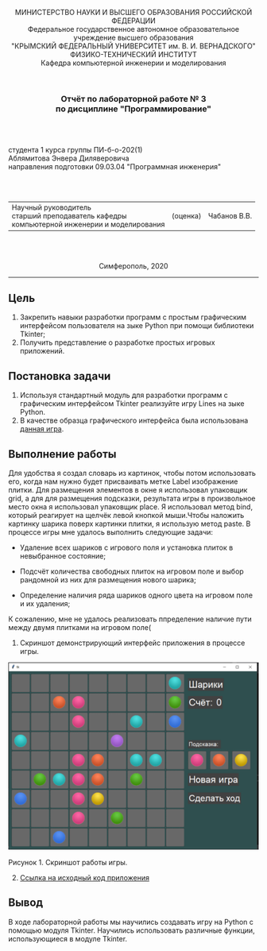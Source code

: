 <p align="center">МИНИСТЕРСТВО НАУКИ  И ВЫСШЕГО ОБРАЗОВАНИЯ РОССИЙСКОЙ ФЕДЕРАЦИИ<br>
Федеральное государственное автономное образовательное учреждение высшего образования<br>
"КРЫМСКИЙ ФЕДЕРАЛЬНЫЙ УНИВЕРСИТЕТ им. В. И. ВЕРНАДСКОГО"<br>
ФИЗИКО-ТЕХНИЧЕСКИЙ ИНСТИТУТ<br>
Кафедра компьютерной инженерии и моделирования</p>
<br>

<h3 align="center">Отчёт по лабораторной работе № 3<br> по дисциплине "Программирование"</h3>

<br>

<br>

<p>студента 1 курса группы ПИ-б-о-202(1)<br>
Аблямитова Энвера Диляверовича<br>
направления подготовки 09.03.04 "Программная инженерия"</p>

<br>

<br>

<table>
<tr><td>Научный руководитель<br> старший преподаватель кафедры<br> компьютерной инженерии и моделирования</td>
<td>(оценка)</td>
<td>Чабанов В.В.</td>
</tr>
</table>

<br>

<br>

<p align="center">Симферополь, 2020</p>
<hr>

## Цель

1. Закрепить навыки разработки программ с простым графическим интерфейсом пользователя на зыке Python при помощи библиотеки Tkinter;
2. Получить представление о разработке простых игровых приложений.

## Постановка задачи

1. Используя стандартный модуль для разработки программ с графическим интерфейсом Tkinter реализуйте игру Lines на зыке Python.
2. В качестве образца графического интерфейса была использована [данная игра](http://game-shariki.ru/linii-2).

## Выполнение работы
Для удобства я создал словарь из картинок, чтобы потом использовать его, когда нам нужно будет присваивать метке Label изображение плитки. Для размещения элементов в окне я использовал упаковщик grid, а для для размещения подсказки, результата игры в произвольное место окна я использовал упаковщик place. Я использовал метод bind, который реагирует на щелчёк левой кнопкой мыши.Чтобы наложить картинку шарика поверх картинки плитки, я использую метод paste.
В процессе игры мне удалось выполнить следующие задачи:

 - Удаление всех шариков с игрового поля и установка плиток в невыбранное состояние;
        
 - Подсчёт количества свободных плиток на игровом поле и выбор рандомной из них для размещения нового шарика;
        
 - Определение наличия ряда шариков одного цвета на игровом поле и их удаления;
 
 К сожалению, мне не удалось реализовать ппределение наличие пути между двумя плитками на игровом поле(
 
 1. Скриншот демонстрирующий интерфейс приложения в процессе игры.
 
 ![](icon/game.png)
 
 Рисунок 1. Скриншот работы игры.
 
 2. [Ссылка на исходный код приложения](https://github.com/Ablyamitov/Programming/blob/master/Lab/03/game/game/game.py)
 
## Вывод

В ходе лабораторной работы мы научились создавать игру на Python с помощью модуля Tkinter. Научились использовать различные функции, использующиеся в модуле Tkinter.

